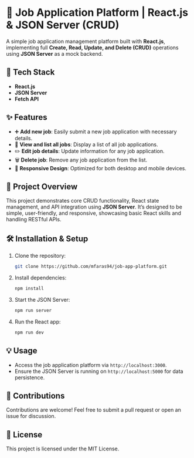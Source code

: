 # 📝 Job Application Platform | React.js & JSON Server (CRUD)

A simple job application management platform built with **React.js**, implementing full **Create, Read, Update, and Delete (CRUD)** operations using **JSON Server** as a mock backend.

## 🚀 Tech Stack
- **React.js**
- **JSON Server**
- **Fetch API**

## ✨ Features
- ➕ **Add new job**: Easily submit a new job application with necessary details.
- 📄 **View and list all jobs**: Display a list of all job applications.
- ✏️ **Edit job details**: Update information for any job application.
- 🗑️ **Delete job**: Remove any job application from the list.
- 📱 **Responsive Design**: Optimized for both desktop and mobile devices.
  
## 📂 Project Overview
This project demonstrates core CRUD functionality, React state management, and API integration using **JSON Server**. It’s designed to be simple, user-friendly, and responsive, showcasing basic React skills and handling RESTful APIs.

## 🛠️ Installation & Setup

1. Clone the repository:
   ```bash
   git clone https://github.com/mfaras94/job-app-platform.git
   ```
2. Install dependencies:
   ```bash
   npm install
   ```
3. Start the JSON Server:
   ```bash
   npm run server
   ```
4. Run the React app:
   ```bash
   npm run dev
   ```

## 💡 Usage
- Access the job application platform via `http://localhost:3000`.
- Ensure the JSON Server is running on `http://localhost:5000` for data persistence.


## 🤝 Contributions
Contributions are welcome! Feel free to submit a pull request or open an issue for discussion.

## 📄 License
This project is licensed under the MIT License.
